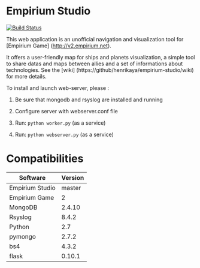 # Empirium Studio

[![Build Status](https://travis-ci.org/henrikaya/empirium-studio.svg?branch=master)](https://travis-ci.org/henrikaya/empirium-studio)

This web application is an unofficial navigation and visualization tool for [Empirium Game] (http://v2.empirium.net).

It offers a user-friendly map for ships and planets visualization, a simple tool to share datas and maps between allies and a set of informations about technologies.
See the [wiki] (https://github/henrikaya/empirium-studio/wiki) for more details.

To install and launch web-server, please :

1. Be sure that mongodb and rsyslog are installed and running

2. Configure server with webserver.conf file

3. Run: ```python worker.py``` (as a service)

4. Run: ```python webserver.py``` (as a service)

# Compatibilities

| Software          | Version           |
|-------------------|-------------------|
| Empirium Studio   | master            |
| Empirium Game     | 2                 |
| MongoDB           | 2.4.10            |
| Rsyslog           | 8.4.2             |
| Python            | 2.7               |
| pymongo           | 2.7.2             |
| bs4               | 4.3.2             |
| flask             | 0.10.1            |

